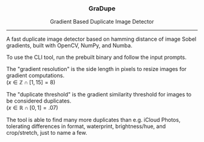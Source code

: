 <h3 align="center">GraDupe</h3>
<p align="center">Gradient Based Duplicate Image Detector</p>

---

A fast duplicate image detector based on hamming distance of image Sobel gradients, built with
OpenCV, NumPy, and Numba.

To use the CLI tool, run the prebuilt binary and follow the input prompts.

The "gradient resolution" is the side length in pixels to resize images for gradient computations.  
($x \in \mathbb{Z} \cap [1, 15] = 8$)

The "duplicate threshold" is the gradient similarity threshold for images to be considered
duplicates.  
($x \in \mathbb{R} \cap [0, 1] = .07$)

The tool is able to find many more duplicates than e.g. iCloud Photos, tolerating differences in
format, waterprint, brightness/hue, and crop/stretch, just to name a few.
